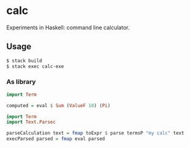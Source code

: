 # calc

Experiments in Haskell: command line calculator.

## Usage

```bash
$ stack build
$ stack exec calc-exe
```

### As library

```haskell
import Term

computed = eval $ Sum (ValueF 10) (Pi)
```


```haskell
import Term
import Text.Parsec

parseCalculation text = fmap toExpr $ parse termsP "my calc" text
execParsed parsed = fmap eval parsed
```

